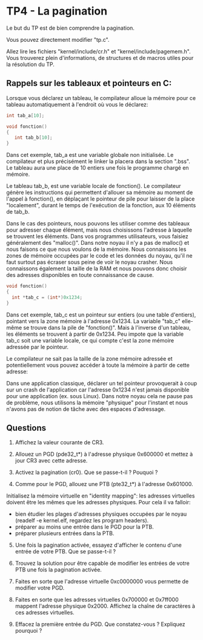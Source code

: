 # TP4 - La pagination

Le but du TP est de bien comprendre la pagination.

Vous pouvez directement modifier "tp.c".

Allez lire les fichiers "kernel/include/cr.h" et "kernel/include/pagemem.h". Vous trouverez plein d'informations, de structures et de macros utiles pour la résolution du TP.


## Rappels sur les tableaux et pointeurs en C:

Lorsque vous déclarez un tableau, le compilateur alloue la mémoire pour ce tableau automatiquement à l'endroit où vous le déclarez:

```c
int tab_a[10];

void fonction()
{
   int tab_b[10];
}
```

Dans cet exemple, tab_a est une variable globale non initialisée. Le compilateur et plus précisément le linker la placera dans la section ".bss". Le tableau aura une place de 10 entiers une fois le programme
chargé en mémoire.

Le tableau tab_b, est une variable locale de fonction(). Le compilateur génère les instructions qui permettent d'allouer sa mémoire au moment de l'appel à fonction(), en déplaçant le pointeur de pile pour laisser de la place "localement", durant le temps de l'exécution de la fonction, aux 10 éléments de tab_b.

Dans le cas des pointeurs, nous pouvons les utiliser comme des tableaux pour adresser chaque élément, mais nous choisissons l'adresse à laquelle se trouvent les éléments. Dans vos programmes utilisateurs, vous faisiez généralement des "malloc()". Dans notre noyau il n'y a pas de malloc() et nous faisons ce que nous voulons de la mémoire. Nous connaissons les zones de mémoire occupées par le code et les données du noyau, qu'il ne faut surtout pas écraser sous peine de voir le noyau crasher. Nous connaissons également la taille de la RAM et nous pouvons donc choisir des adresses disponibles en toute connaissance de cause.

```c
void fonction()
{
  int *tab_c = (int*)0x1234;
}
```

Dans cet exemple, tab_c est un pointeur sur entiers (ou une table d'entiers), pointant vers la zone mémoire à l'adresse 0x1234. La variable "tab_c" elle-même se trouve dans la pile de "fonction()". Mais à l'inverse d'un tableau, les éléments se trouvent à partir de 0x1234. Peu impote que la variable tab_c soit une variable locale, ce qui compte c'est la zone mémoire adressée par le pointeur.

Le compilateur ne sait pas la taille de la zone mémoire adressée et potentiellement vous pouvez accéder à toute la mémoire à partir de cette adresse:

Dans une application classique, déclarer un tel pointeur provoquerait à coup sur un crash de l'application car l'adresse 0x1234 n'est jamais disponible pour une application (ex. sous Linux). Dans notre noyau cela ne pause pas de problème, nous utilisons la mémoire "physique" pour l'instant et nous n'avons pas de notion de tâche avec des espaces
d'adressage.


## Questions

1. Affichez la valeur courante de CR3.

2. Allouez un PGD (pde32_t*) à l'adresse physique 0x600000 et mettez à jour CR3 avec cette adresse.

3. Activez la pagination (cr0). Que se passe-t-il ? Pouquoi ?

4. Comme pour le PGD, allouez une PTB (pte32_t*) à l'adresse 0x601000.

Initialisez la mémoire virtuelle en "identity mapping": les adresses
virtuelles doivent être les mêmes que les adresses physiques. Pour
cela il va falloir:

 - bien étudier les plages d'adresses physiques occupées par le noyau
   (readelf -e kernel.elf, regardez les program headers).
 - préparer au moins une entrée dans le PGD pour la PTB.
 - préparer plusieurs entrées dans la PTB.

5. Une fois la pagination activée, essayez d'afficher le contenu
d'une entrée de votre PTB. Que se passe-t-il ?

6. Trouvez la solution pour être capable de modifier les entrées de votre PTB une fois la pagination activée.

7. Faites en sorte que l'adresse virtuelle 0xc0000000 vous permette de modifier votre PGD.

8. Faites en sorte que les adresses virtuelles 0x700000 et 0x7ff000 mappent l'adresse physique 0x2000. Affichez la chaîne de caractères à ces adresses virtuelles.

9. Effacez la première entrée du PGD. Que constatez-vous ? Expliquez pourquoi ?
